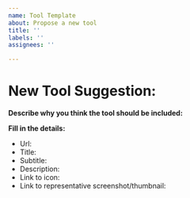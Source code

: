 ```yaml
---
name: Tool Template
about: Propose a new tool
title: ''
labels: ''
assignees: ''

---
```


# New Tool Suggestion:

**Describe why you think the tool should be included:**

**Fill in the details:**
- Url: 
- Title: 
- Subtitle: 
- Description: 
- Link to icon: 
- Link to representative screenshot/thumbnail:
